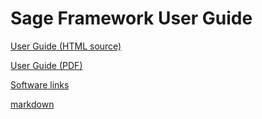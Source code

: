 # Sage Framework User Guide

[User Guide (HTML source)](https://github.com/USNavalResearchLaboratory/sageframework/blob/master/doc/singlehtml/index.html)

[User Guide (PDF)](https://github.com/USNavalResearchLaboratory/sageframework/blob/master/SAGEUserGuide.pdf)

[Software links](https://github.com/USNavalResearchLaboratory/sageframework/tree/master/src/_downloads)


[markdown](https://github.com/USNavalResearchLaboratory/sageframework/blob/master/doc/singlehtml/index.md)
